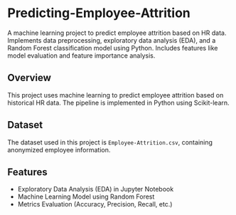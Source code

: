 # Predicting-Employee-Attrition
A machine learning project to predict employee attrition based on HR data. Implements data preprocessing, exploratory data analysis (EDA), and a Random Forest classification model using Python. Includes features like model evaluation and feature importance analysis.

## Overview
This project uses machine learning to predict employee attrition based on historical HR data. The pipeline is implemented in Python using Scikit-learn.

## Dataset
The dataset used in this project is `Employee-Attrition.csv`, containing anonymized employee information.

## Features
- Exploratory Data Analysis (EDA) in Jupyter Notebook
- Machine Learning Model using Random Forest
- Metrics Evaluation (Accuracy, Precision, Recall, etc.)
